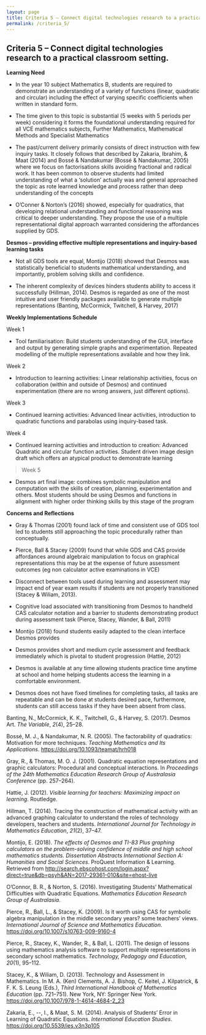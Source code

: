 ```yaml
---
layout: page
title: Criteria 5 – Connect digital technologies research to a practical classroom setting.
permalink: /criteria_5/
---
```



Criteria 5 – Connect digital technologies research to a practical classroom setting.
------------------------------------------------------------------------------------

**Learning Need**

-   In the year 10 subject Mathematics B, students are required to demonstrate
    an understanding of a variety of functions (linear, quadratic and circular)
    including the effect of varying specific coefficients when written in
    standard form.

-   The time given to this topic is substantial (5 weeks with 5 periods per
    week) considering it forms the foundational understanding required for all
    VCE mathematics subjects, Further Mathematics, Mathematical Methods and
    Specialist Mathematics

-   The past/current delivery primarily consists of direct instruction with few
    inquiry tasks. It closely follows that described by Zakaria, Ibrahim, & Maat
    (2014) and Bossé & Nandakumar (Bossé & Nandakumar, 2005) where we focus on
    factorisations skills avoiding fractional and radical work. It has been
    common to observe students had limited understanding of what a ‘solution’
    actually was and general approached the topic as rote learned knowledge and
    process rather than deep understanding of the concepts

-   O’Conner & Norton’s (2016) showed, especially for quadratics, that
    developing relational understanding and functional reasoning was critical to
    deeper understanding. They propose the use of a multiple representational
    digital approach warranted considering the affordances supplied by GDS.

**Desmos – providing effective multiple representations and inquiry-based
learning tasks**

-   Not all GDS tools are equal, Montijo (2018) showed that Desmos was
    statistically beneficial to students mathematical understanding, and
    importantly, problem solving skills and confidence.

-   The inherent complexity of devices hinders students ability to access it
    successfully (Hillman, 2014). Desmos is regarded as one of the most
    intuitive and user friendly packages available to generate multiple
    representations (Banting, McCormick, Twitchell, & Harvey, 2017)

**Weekly Implementations Schedule**

Week 1

-   Tool familiarisation: Build students understanding of the GUI, interface and
    output by generating simple graphs and experimentation. Repeated modelling
    of the multiple representations available and how they link.

Week 2

-   Introduction to learning activities: Linear relationship activities, focus
    on collaboration (within and outside of Desmos) and continued
    experimentation (there are no wrong answers, just different options).

Week 3

-   Continued learning activities: Advanced linear activities, introduction to
    quadratic functions and parabolas using inquiry-based task.

Week 4

-   Continued learning activities and introduction to creation: Advanced
    Quadratic and circular function activities. Student driven image design
    draft which offers an atypical product to demonstrate learning

>   Week 5

-   Desmos art final image: combines symbolic manipulation and computation with
    the skills of creation, planning, experimentation and others. Most students
    should be using Desmos and functions in alignment with higher order thinking
    skills by this stage of the program

**Concerns and Reflections**

-   Gray & Thomas (2001) found lack of time and consistent use of GDS tool led
    to students still approaching the topic procedurally rather than
    conceptually.

-   Pierce, Ball & Stacey (2009) found that while GDS and CAS provide
    affordances around algebraic manipulation to focus on graphical
    representations this may be at the expense of future assessment outcomes (eg
    non calculator active examinations in VCE)

-   Disconnect between tools used during learning and assessment may impact end
    of year exam results if students are not properly transitioned (Stacey &
    Wiliam, 2013).

-   Cognitive load associated with transitioning from Desmos to handheld CAS
    calculator notation and a barrier to students demonstrating product during
    assessment task (Pierce, Stacey, Wander, & Ball, 2011)

-   Montijo (2018) found students easily adapted to the clean interface Desmos
    provides

-   Desmos provides short and medium cycle assessment and feedback immediately
    which is pivotal to student progression (Hattie, 2012)

-   Desmos is available at any time allowing students practice time anytime at
    school and home helping students access the learning in a comfortable
    environment.

-   Desmos does not have fixed timelines for completing tasks, all tasks are
    repeatable and can be done at students desired pace, furthermore, students
    can still access tasks if they have been absent from class.

Banting, N., McCormick, K. K., Twitchell, G., & Harvey, S. (2017). Desmos Art.
*The Variable*, *2*(4), 25–28.

Bossé, M. J., & Nandakumar, N. R. (2005). The factorability of quadratics:
Motivation for more techniques. *Teaching Mathematics and Its Applications*.
https://doi.org/10.1093/teamat/hrh018

Gray, R., & Thomas, M. O. J. (2001). Quadratic equation representations and
graphic calculators: Procedural and conceptual interactions. In *Proceedings of
the 24th Mathematics Education Research Group of Australasia Conference* (pp.
257–264).

Hattie, J. (2012). *Visible learning for teachers: Maximizing impact on
learning*. Routledge.

Hillman, T. (2014). Tracing the construction of mathematical activity with an
advanced graphing calculator to understand the roles of technology developers,
teachers and students. *International Journal for Technology in Mathematics
Education*, *21*(2), 37–47.

Montijo, E. (2018). *The effects of Desmos and TI-83 Plus graphing calculators
on the problem-solving confidence of middle and high school mathematics
students. Dissertation Abstracts International Section A: Humanities and Social
Sciences*. ProQuest Information & Learning. Retrieved from
http://search.ebscohost.com/login.aspx?direct=true&db=psyh&AN=2017-29361-010&site=ehost-live

O’Connor, B. R., & Norton, S. (2016). Investigating Students’ Mathematical
Difficulties with Quadratic Equations. *Mathematics Education Research Group of
Australasia*.

Pierce, R., Ball, L., & Stacey, K. (2009). Is it worth using CAS for symbolic
algebra manipulation in the middle secondary years? some teachers’ views.
*International Journal of Science and Mathematics Education*.
https://doi.org/10.1007/s10763-009-9160-4

Pierce, R., Stacey, K., Wander, R., & Ball, L. (2011). The design of lessons
using mathematics analysis software to support multiple representations in
secondary school mathematics. *Technology, Pedagogy and Education*, *20*(1),
95–112.

Stacey, K., & Wiliam, D. (2013). Technology and Assessment in Mathematics. In M.
A. (Ken) Clements, A. J. Bishop, C. Keitel, J. Kilpatrick, & F. K. S. Leung
(Eds.), *Third International Handbook of Mathematics Education* (pp. 721–751).
New York, NY: Springer New York. https://doi.org/10.1007/978-1-4614-4684-2_23

Zakaria, E., --, I., & Maat, S. M. (2014). Analysis of Students’ Error in
Learning of Quadratic Equations. *International Education Studies*.
https://doi.org/10.5539/ies.v3n3p105
